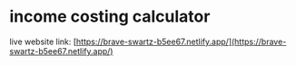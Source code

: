 # income costing calculator

live website link: [https://brave-swartz-b5ee67.netlify.app/](https://brave-swartz-b5ee67.netlify.app/)

